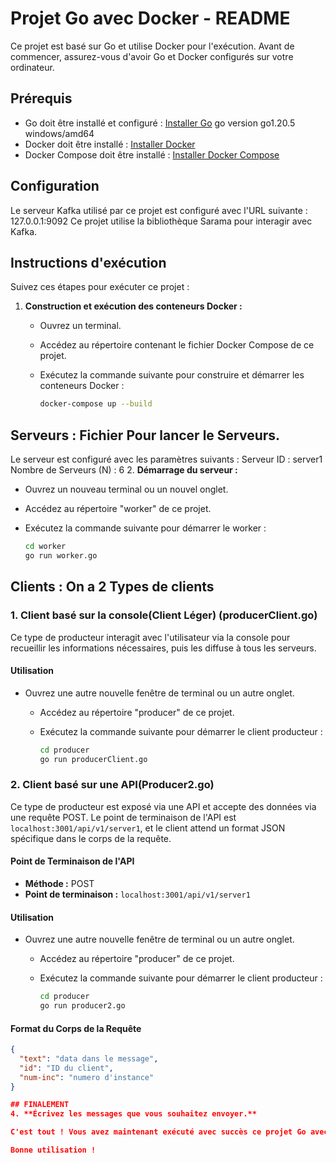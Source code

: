 # Projet Go avec Docker - README

Ce projet est basé sur Go et utilise Docker pour l'exécution. Avant de commencer, assurez-vous d'avoir Go et Docker configurés sur votre ordinateur.

## Prérequis

- Go doit être installé et configuré : [Installer Go](https://golang.org/doc/install) go version go1.20.5 windows/amd64
- Docker doit être installé : [Installer Docker](https://docs.docker.com/get-docker/)
- Docker Compose doit être installé : [Installer Docker Compose](https://docs.docker.com/compose/install/)
## Configuration
Le serveur Kafka utilisé par ce projet est configuré avec l'URL suivante : 127.0.0.1:9092
Ce projet utilise la bibliothèque Sarama pour interagir avec Kafka.

## Instructions d'exécution

Suivez ces étapes pour exécuter ce projet :

1. **Construction et exécution des conteneurs Docker :**

   - Ouvrez un terminal.

   - Accédez au répertoire contenant le fichier Docker Compose de ce projet.

   - Exécutez la commande suivante pour construire et démarrer les conteneurs Docker :
     
     ```bash
     docker-compose up --build
     ```

## Serveurs : Fichier Pour lancer le Serveurs.
Le serveur est configuré avec les paramètres suivants :
Serveur ID : server1
Nombre de Serveurs (N) : 6 
2. **Démarrage du serveur :**

   - Ouvrez un nouveau terminal ou un nouvel onglet.

   - Accédez au répertoire "worker" de ce projet.

   - Exécutez la commande suivante pour démarrer le worker :
     
     ```bash
     cd worker
     go run worker.go
     ```
## Clients : On a 2 Types de clients

### 1. Client basé sur la console(Client Léger) (producerClient.go)

Ce type de producteur interagit avec l'utilisateur via la console pour recueillir les informations nécessaires, puis les diffuse à tous les serveurs.

#### Utilisation

- Ouvrez une autre nouvelle fenêtre de terminal ou un autre onglet.

   - Accédez au répertoire "producer" de ce projet.

   - Exécutez la commande suivante pour démarrer le client producteur :
     
     ```bash
     cd producer
     go run producerClient.go

### 2. Client basé sur une API(Producer2.go)

Ce type de producteur est exposé via une API et accepte des données via une requête POST. Le point de terminaison de l'API est `localhost:3001/api/v1/server1`, et le client attend un format JSON spécifique dans le corps de la requête.

#### Point de Terminaison de l'API

- **Méthode :** POST
- **Point de terminaison :** `localhost:3001/api/v1/server1`

#### Utilisation

- Ouvrez une autre nouvelle fenêtre de terminal ou un autre onglet.

   - Accédez au répertoire "producer" de ce projet.

   - Exécutez la commande suivante pour démarrer le client producteur :
     
     ```bash
     cd producer
     go run producer2.go

#### Format du Corps de la Requête

```json
{
  "text": "data dans le message",
  "id": "ID du client",
  "num-inc": "numero d'instance"
}

## FINALEMENT 
4. **Écrivez les messages que vous souhaitez envoyer.**

C'est tout ! Vous avez maintenant exécuté avec succès ce projet Go avec Docker. N'hésitez pas à ajouter d'autres instructions ou informations pertinentes à ce README en fonction des besoins de votre projet.

Bonne utilisation !

